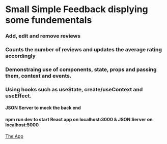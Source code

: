 # Small Simple Feedback displying some fundementals

### Add, edit and remove reviews 
### Counts the number of reviews and updates the average rating accordingly


### Demonstraing use of components, state, props and passing them, context and events. 
### Using hooks such as useState, create/useContext and useEffect.

#### JSON Server to mock the back end

#### npm run dev to start React app on localhost:3000 & JSON Server on localhost:5000

[The App](https://i.imgur.com/3OKMNzm.png)
